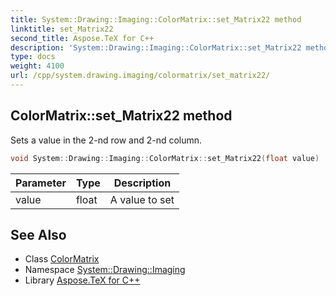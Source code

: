 ```yaml
---
title: System::Drawing::Imaging::ColorMatrix::set_Matrix22 method
linktitle: set_Matrix22
second_title: Aspose.TeX for C++
description: 'System::Drawing::Imaging::ColorMatrix::set_Matrix22 method. Sets a value in the 2-nd row and 2-nd column in C++.'
type: docs
weight: 4100
url: /cpp/system.drawing.imaging/colormatrix/set_matrix22/
---
```

## ColorMatrix::set_Matrix22 method


Sets a value in the 2-nd row and 2-nd column.

```cpp
void System::Drawing::Imaging::ColorMatrix::set_Matrix22(float value)
```


| Parameter | Type | Description |
| --- | --- | --- |
| value | float | A value to set |

## See Also

* Class [ColorMatrix](../)
* Namespace [System::Drawing::Imaging](../../)
* Library [Aspose.TeX for C++](../../../)

